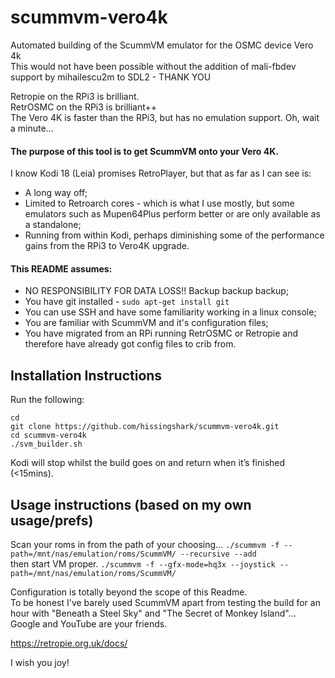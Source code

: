 # scummvm-vero4k
Automated building of the ScummVM emulator for the OSMC device Vero 4k  
This would not have been possible without the addition of mali-fbdev support by mihailescu2m to SDL2 - THANK YOU

Retropie on the RPi3 is brilliant.  
RetrOSMC on the RPi3 is brilliant++  
The Vero 4K is faster than the RPi3, but has no emulation support. Oh, wait a minute…

#### The purpose of this tool is to get ScummVM onto your Vero 4K.
I know Kodi 18 (Leia) promises RetroPlayer, but that as far as I can see is:

* A long way off;
* Limited to Retroarch cores - which is what I use mostly, but some emulators such as Mupen64Plus perform better or are only available as a standalone;
* Running from within Kodi, perhaps diminishing some of the performance gains from the RPi3 to Vero4K upgrade.

#### This README assumes:

* NO RESPONSIBILITY FOR DATA LOSS!! Backup backup backup;
* You have git installed - `sudo apt-get install git`
* You can use SSH and have some familiarity working in a linux console;
* You are familiar with ScummVM and it's configuration files;
* You have migrated from an RPi running RetrOSMC or Retropie and therefore have already got config files to crib from.

## Installation Instructions
Run the following:
```
cd
git clone https://github.com/hissingshark/scummvm-vero4k.git
cd scummvm-vero4k
./svm_builder.sh
```

Kodi will stop whilst the build goes on and return when it’s finished (<15mins).

## Usage instructions (based on my own usage/prefs)
Scan your roms in from the path of your choosing...
`./scummvm -f --path=/mnt/nas/emulation/roms/ScummVM/ --recursive --add`  
then start VM proper. 
`./scummvm -f --gfx-mode=hq3x --joystick --path=/mnt/nas/emulation/roms/ScummVM/`

Configuration is totally beyond the scope of this Readme.  
To be honest I've barely used ScummVM apart from testing the build for an hour with "Beneath a Steel Sky" and "The Secret of Monkey Island"...  
Google and YouTube are your friends.  

https://retropie.org.uk/docs/

I wish you joy!
